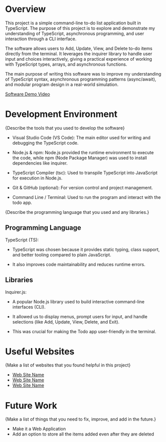 # Overview

This project is a simple command-line to-do list application built in TypeScript. The purpose of this project is to explore and demonstrate my understanding of TypeScript, asynchronous programming, and user interaction through a CLI interface.

The software allows users to Add, Update, View, and Delete to-do items directly from the terminal. It leverages the inquirer library to handle user input and choices interactively, giving a practical experience of working with TypeScript types, arrays, and asynchronous functions.

The main purpose of writing this software was to improve my understanding of TypeScript syntax, asynchronous programming patterns (async/await), and modular program design in a real-world simulation.

[Software Demo Video](http://youtube.link.goes.here)

# Development Environment

{Describe the tools that you used to develop the software}

- Visual Studio Code (VS Code): The main editor used for writing and debugging the TypeScript code.

- Node.js & npm: Node.js provided the runtime environment to execute the code, while npm (Node Package Manager) was used to install dependencies like inquirer.

- TypeScript Compiler (tsc): Used to transpile TypeScript into JavaScript for execution in Node.js.

- Git & GitHub (optional): For version control and project management.

- Command Line / Terminal: Used to run the program and interact with the todo app.

{Describe the programming language that you used and any libraries.}

## Programming Language

TypeScript (TS):

- TypeScript was chosen because it provides static typing, class support, and better tooling compared to plain JavaScript.

- It also improves code maintainability and reduces runtime errors.

## Libraries

Inquirer.js:

- A popular Node.js library used to build interactive command-line interfaces (CLI).

- It allowed us to display menus, prompt users for input, and handle selections (like Add, Update, View, Delete, and Exit).

- This was crucial for making the Todo app user-friendly in the terminal.

# Useful Websites

{Make a list of websites that you found helpful in this project}

- [Web Site Name](https://www.youtube.com/watch?v=d56mG7DezGs&t=64s)
- [Web Site Name](https://www.typescriptlang.org/)
- [Web Site Name](https://www.w3schools.com/typescript/)

# Future Work

{Make a list of things that you need to fix, improve, and add in the future.}

- Make it a Web Application
- Add an option to store all the items added even after they are deleted
